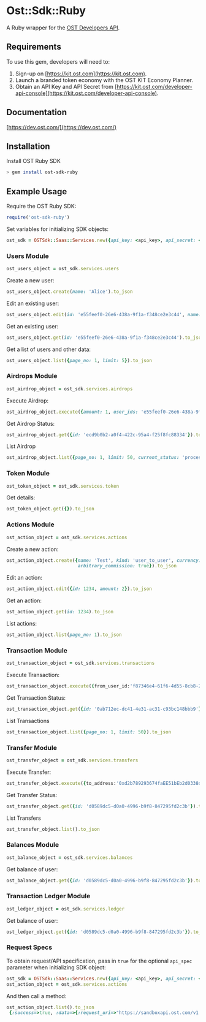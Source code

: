 # Ost::Sdk::Ruby

A Ruby wrapper for the [OST Developers API](https://dev.ost.com/).

## Requirements

To use this gem, developers will need to:
1. Sign-up on [https://kit.ost.com](https://kit.ost.com).
2. Launch a branded token economy with the OST KIT Economy Planner.
3. Obtain an API Key and API Secret from [https://kit.ost.com/developer-api-console](https://kit.ost.com/developer-api-console).

## Documentation

[https://dev.ost.com/](https://dev.ost.com/)

## Installation

Install OST Ruby SDK

```bash
> gem install ost-sdk-ruby
```

## Example Usage

Require the OST Ruby SDK:

```ruby
require('ost-sdk-ruby')
```

Set variables for initializing SDK objects:

```ruby
ost_sdk = OSTSdk::Saas::Services.new({api_key: <api_key>, api_secret: <api_secret>, api_base_url: <api_base_url>})
```

### Users Module 

```ruby
ost_users_object = ost_sdk.services.users
```

Create a new user:

```ruby
ost_users_object.create(name: 'Alice').to_json
```

Edit an existing user:

```ruby
ost_users_object.edit(id: 'e55feef0-26e6-438a-9f1a-f348ce2e3c44', name: 'Bob').to_json
```

Get an existing user:

```ruby
ost_users_object.get(id: 'e55feef0-26e6-438a-9f1a-f348ce2e3c44').to_json
```

Get a list of users and other data:

```ruby
ost_users_object.list({page_no: 1, limit: 5}).to_json
```

### Airdrops Module 

```ruby
ost_airdrop_object = ost_sdk.services.airdrops
```

Execute Airdrop:

```ruby
ost_airdrop_object.execute({amount: 1, user_ids: 'e55feef0-26e6-438a-9f1a-f348ce2e3c44'}).to_json
```

Get Airdrop Status:
```ruby
ost_airdrop_object.get({id: 'ecd9b0b2-a0f4-422c-95a4-f25f8fc88334'}).to_json
```

List Airdrop
```ruby
ost_airdrop_object.list({page_no: 1, limit: 50, current_status: 'processing,complete'}).to_json
```


### Token Module 

```ruby
ost_token_object = ost_sdk.services.token
```

Get details:

```ruby
ost_token_object.get({}).to_json
```

### Actions Module 


```ruby
ost_action_object = ost_sdk.services.actions
```

Create a new action:

```ruby
ost_action_object.create({name: 'Test', kind: 'user_to_user', currency: 'USD', arbitrary_amount: false, amount: 1.01, 
                          arbitrary_commission: true}).to_json
```

Edit an action:

```ruby
ost_action_object.edit({id: 1234, amount: 2}).to_json
```

Get an action:

```ruby
ost_action_object.get(id: 1234).to_json
```

List actions:

```ruby
ost_action_object.list(page_no: 1).to_json
```

### Transaction Module 

```ruby
ost_transaction_object = ost_sdk.services.transactions
```

Execute Transaction:

```ruby
ost_transaction_object.execute({from_user_id:'f87346e4-61f6-4d55-8cb8-234c65437b01', to_user_id:'c07bd853-e893-4400-b7e8-c358cfa05d85', action_id:'20145'}).to_json
```

Get Transaction Status:
```ruby
ost_transaction_object.get({id: '0ab712ec-dc41-4e31-ac31-c93bc148bbb9'}).to_json
```

List Transactions
```ruby
ost_transaction_object.list({page_no: 1, limit: 50}).to_json
```

### Transfer Module 

```ruby
ost_transfer_object = ost_sdk.services.transfers
```

Execute Transfer:

```ruby
ost_transfer_object.execute({to_address:'0xd2b789293674faEE51bEb2d0338d15401dEbfdE3', amount:1}).to_json
```

Get Transfer Status:
```ruby
ost_transfer_object.get({id: 'd0589dc5-d0a0-4996-b9f8-847295fd2c3b'}).to_json
```

List Transfers
```ruby
ost_transfer_object.list().to_json
```

### Balances Module 

```ruby
ost_balance_object = ost_sdk.services.balances
```

Get balance of user:
```ruby
ost_balance_object.get({id: 'd0589dc5-d0a0-4996-b9f8-847295fd2c3b'}).to_json
```

### Transaction Ledger Module 

```ruby
ost_ledger_object = ost_sdk.services.ledger
```

Get balance of user:
```ruby
ost_ledger_object.get({id: 'd0589dc5-d0a0-4996-b9f8-847295fd2c3b'}).to_json
```


### Request Specs

To obtain request/API specification, pass in `true` for the optional `api_spec` parameter when initializing SDK object:

```ruby
ost_sdk = OSTSdk::Saas::Services.new({api_key: <api_key>, api_secret: <api_secret>, api_base_url: <api_base_url>, api_spec: true})
ost_action_object = ost_sdk.services.actions
```

And then call a method:

```ruby
ost_action_object.list().to_json
 {:success=>true, :data=>{:request_uri=>"https://sandboxapi.ost.com/v1.1/actions/", :request_type=>"GET", :request_params=>"request_timestamp=1526541627&signature=410f6fef1ab2ad34e74caef589a15b56490b63a316fc46509d31bb133bf11678&api_key=7cad25e082390a90114e"}} 
 ```